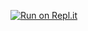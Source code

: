 [![Run on Repl.it](https://repl.it/badge/github/puru108/replit_python)](https://repl.it/github/puru108/replit_python)